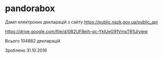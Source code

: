 # pandorabox
Дамп електроних декларацій з сайту https://public.nazk.gov.ua/public_api

https://drive.google.com/file/d/0B2UF8eih-gc-YklUeG91VmxTR1U/view

Всього 104882 декларацій

Зроблено 31.10.2016
